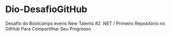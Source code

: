 # Dio-DesafioGitHub
Desafio do Bootcamps everis New Talents #2 .NET / Primeiro Repositório no GitHub Para Compartilhar Seu Progresso
